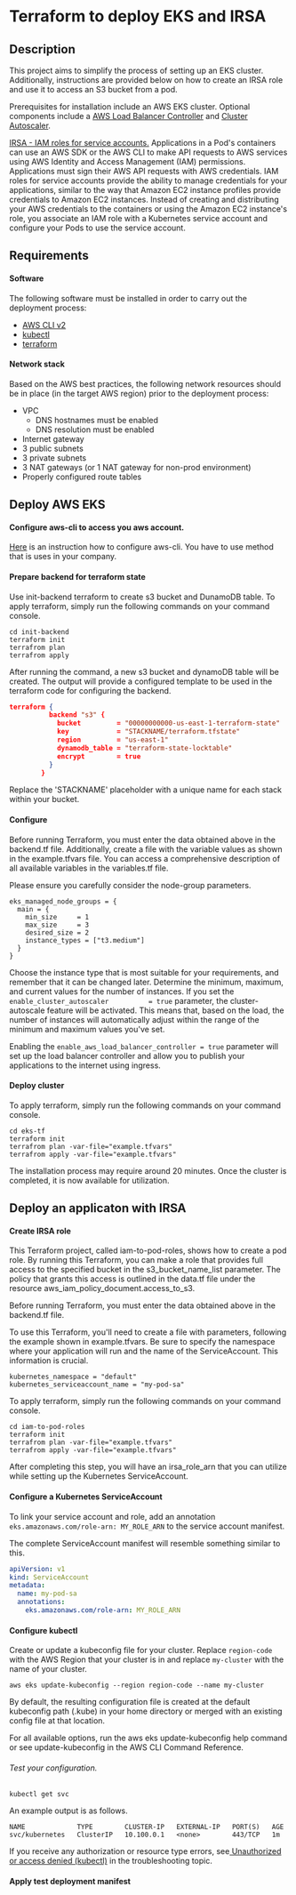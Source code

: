 # Terraform to deploy EKS and IRSA
## Description

This project aims to simplify the process of setting up an EKS cluster. Additionally, instructions are provided below on how to create an IRSA role and use it to access an S3 bucket from a pod.

Prerequisites for installation include an AWS EKS cluster. Optional components include a [AWS Load Balancer Controller](https://docs.aws.amazon.com/eks/latest/userguide/aws-load-balancer-controller.html "AWS Load Balancer Controller") and [Cluster Autoscaler](https://docs.aws.amazon.com/eks/latest/userguide/autoscaling.html "Autoscaler").

[IRSA - IAM roles for service accounts.](https://docs.aws.amazon.com/eks/latest/userguide/iam-roles-for-service-accounts.html "IRSA - IAM roles for service accounts.") Applications in a Pod's containers can use an AWS SDK or the AWS CLI to make API requests to AWS services using AWS Identity and Access Management (IAM) permissions. Applications must sign their AWS API requests with AWS credentials. IAM roles for service accounts provide the ability to manage credentials for your applications, similar to the way that Amazon EC2 instance profiles provide credentials to Amazon EC2 instances. Instead of creating and distributing your AWS credentials to the containers or using the Amazon EC2 instance's role, you associate an IAM role with a Kubernetes service account and configure your Pods to use the service account.

## Requirements
#### Software
The following software must be installed in order to carry out the deployment process:

* [AWS CLI v2](https://docs.aws.amazon.com/cli/latest/userguide/getting-started-install.html "AWS CLI v2")
* [kubectl](https://kubernetes.io/docs/tasks/tools/ "kubectl")
* [terraform](https://developer.hashicorp.com/terraform/tutorials/aws-get-started/install-cli "terraform")

#### Network stack
Based on the AWS best practices, the following network resources should be in place (in the target AWS region) prior to the deployment process:

* VPC
    * DNS hostnames must be enabled
    * DNS resolution must be enabled
* Internet gateway
* 3 public subnets
* 3 private subnets
* 3 NAT gateways (or 1 NAT gateway for non-prod environment)
* Properly configured route tables

## Deploy AWS EKS
#### Configure aws-cli to access you aws account.
[Here](http:/https://docs.aws.amazon.com/cli/latest/userguide/cli-configure-files.html/ "Here") is an instruction how to configure aws-cli. You have to use method that is uses in your company.

#### Prepare backend for terraform state
Use init-backend terraform to create s3 bucket and DunamoDB table.
To apply terraform, simply run the following commands on your command console.

    cd init-backend
    terraform init
    terrafrom plan
    terrafrom apply

After running the command, a new s3 bucket and dynamoDB table will be created. The output will provide a configured template to be used in the terraform code for configuring the backend.

```json
terraform {
          backend "s3" {
            bucket         = "00000000000-us-east-1-terraform-state"
            key            = "STACKNAME/terraform.tfstate"
            region         = "us-east-1"
            dynamodb_table = "terraform-state-locktable"
            encrypt        = true
          }
        }

```
Replace the 'STACKNAME' placeholder with a unique name for each stack within your bucket.

#### Configure
Before running Terraform, you must enter the data obtained above in the backend.tf file. Additionally, create a file with the variable values as shown in the example.tfvars file.
You can access a comprehensive description of all available variables in the variables.tf file.

Please ensure you carefully consider the node-group parameters.

    eks_managed_node_groups = {
      main = {
        min_size     = 1
        max_size     = 3
        desired_size = 2
        instance_types = ["t3.medium"]
      }
    }

Choose the instance type that is most suitable for your requirements, and remember that it can be changed later. Determine the minimum, maximum, and current values for the number of instances.
If you set the `enable_cluster_autoscaler          = true` parameter, the cluster-autoscale feature will be activated. This means that, based on the load, the number of instances will automatically adjust within the range of the minimum and maximum values you've set.

Enabling the `enable_aws_load_balancer_controller = true` parameter will set up the load balancer controller and allow you to publish your applications to the internet using ingress.

#### Deploy cluster

To apply terraform, simply run the following commands on your command console.

    cd eks-tf
    terraform init
    terrafrom plan -var-file="example.tfvars"
    terrafrom apply -var-file="example.tfvars"

The installation process may require around 20 minutes. Once the cluster is completed, it is now available for utilization.

## Deploy an applicaton with IRSA
#### Create IRSA role
This Terraform project, called iam-to-pod-roles, shows how to create a pod role. By running this Terraform, you can make a role that provides full access to the specified bucket in the s3_bucket_name_list parameter. The policy that grants this access is outlined in the data.tf file under the resource aws_iam_policy_document.access_to_s3.

Before running Terraform, you must enter the data obtained above in the backend.tf file.

To use this Terraform, you'll need to create a file with parameters, following the example shown in example.tfvars.
Be sure to specify the namespace where your application will run and the name of the ServiceAccount. This information is crucial.

    kubernetes_namespace = "default"
    kubernetes_serviceaccount_name = "my-pod-sa"

To apply terraform, simply run the following commands on your command console.

    cd iam-to-pod-roles
    terraform init
    terrafrom plan -var-file="example.tfvars"
    terrafrom apply -var-file="example.tfvars"

After completing this step, you will have an irsa_role_arn that you can utilize while setting up the Kubernetes ServiceAccount.

#### Configure a Kubernetes ServiceAccount
To link your service account and role, add an annotation `eks.amazonaws.com/role-arn: MY_ROLE_ARN` to the service account manifest.

The complete ServiceAccount manifest will resemble something similar to this.
```yaml
apiVersion: v1
kind: ServiceAccount
metadata:
  name: my-pod-sa
  annotations:
    eks.amazonaws.com/role-arn: MY_ROLE_ARN
```

#### Configure kubectl
Create or update a kubeconfig file for your cluster. Replace `region-code` with the AWS Region that your cluster is in and replace `my-cluster` with the name of your cluster.

    aws eks update-kubeconfig --region region-code --name my-cluster

By default, the resulting configuration file is created at the default kubeconfig path (.kube) in your home directory or merged with an existing config file at that location.

For all available options, run the aws eks update-kubeconfig help command or see update-kubeconfig in the AWS CLI Command Reference.

###### Test your configuration.

    kubectl get svc

An example output is as follows.

    NAME             TYPE        CLUSTER-IP   EXTERNAL-IP   PORT(S)   AGE
    svc/kubernetes   ClusterIP   10.100.0.1   <none>        443/TCP   1m
If you receive any authorization or resource type errors, see[ Unauthorized or access denied (kubectl)](https://docs.aws.amazon.com/eks/latest/userguide/troubleshooting.html#unauthorized " Unauthorized or access denied (kubectl)") in the troubleshooting topic.

#### Apply test deployment manifest









